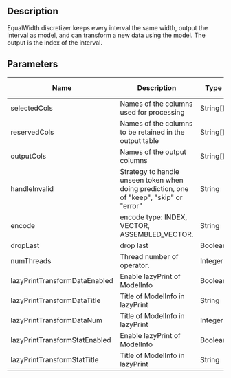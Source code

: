 ## Description
EqualWidth discretizer keeps every interval the same width, output the interval
 as model, and can transform a new data using the model.
 The output is the index of the interval.

## Parameters
| Name | Description | Type | Required？ | Default Value |
| --- | --- | --- | --- | --- |
| selectedCols | Names of the columns used for processing | String[] | ✓ |  |
| reservedCols | Names of the columns to be retained in the output table | String[] |  | null |
| outputCols | Names of the output columns | String[] |  | null |
| handleInvalid | Strategy to handle unseen token when doing prediction, one of "keep", "skip" or "error" | String |  | "KEEP" |
| encode | encode type: INDEX, VECTOR, ASSEMBLED_VECTOR. | String |  | "INDEX" |
| dropLast | drop last | Boolean |  | true |
| numThreads | Thread number of operator. | Integer |  | 1 |
| lazyPrintTransformDataEnabled | Enable lazyPrint of ModelInfo | Boolean |  | false |
| lazyPrintTransformDataTitle | Title of ModelInfo in lazyPrint | String |  | null |
| lazyPrintTransformDataNum | Title of ModelInfo in lazyPrint | Integer |  | -1 |
| lazyPrintTransformStatEnabled | Enable lazyPrint of ModelInfo | Boolean |  | false |
| lazyPrintTransformStatTitle | Title of ModelInfo in lazyPrint | String |  | null |


